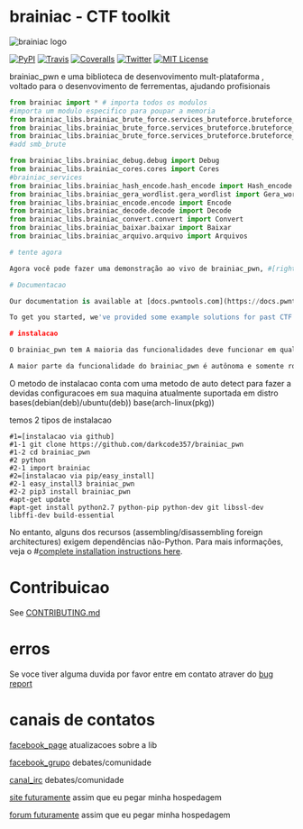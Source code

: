 # brainiac - CTF toolkit
![brainiac logo](https://raw.githubusercontent.com/darkcode357/brainiac_pwn/master/brainiac/brainiac-2.jpg?raw=true)

[![PyPI](https://img.shields.io/badge/pypi-v3.12.0-green.svg?style=flat)](https://pypi.python.org/pypi/pwntools/)
[![Travis](https://travis-ci.org/darkcode357/brainiac_pwn.svg)](https://travis-ci.org/darkcode357/brainiac_pwn)
[![Coveralls](https://img.shields.io/sonar/4.2/http/sonar.petalslink.com/org.ow2.petals%3Apetals-se-ase/tech_debt.svg)](https://coveralls.io/github/Gallopsled/pwntools?branch=dev)
[![Twitter](https://img.shields.io/badge/twitter-pwntools-4099FF.svg?style=flat)](https://twitter.com/pwntools)
[![MIT License](https://img.shields.io/badge/license-MIT-blue.svg?style=flat)](http://choosealicense.com/licenses/mit/)

brainiac_pwn  e uma biblioteca de desenvovimento mult-plataforma , voltado para o desenvovimento de ferrementas, ajudando profisionais 
```python
from brainiac import * # importa todos os modulos
#importa um modulo especifico para poupar a memoria 
from brainiac_libs.brainiac_brute_force.services_bruteforce.bruteforce_smtp.brf_smtp import Smtp_brute
from brainiac_libs.brainiac_brute_force.services_bruteforce.bruteforce_ftp.brf_ftp import ftp_brute
from brainiac_libs.brainiac_brute_force.services_bruteforce.bruteforce_ssh.brf_ssh import Ssh_brute
#add smb_brute

from brainiac_libs.brainiac_debug.debug import Debug
from brainiac_libs.brainiac_cores.cores import Cores
#brainiac_services
from brainiac_libs.brainiac_hash_encode.hash_encode import Hash_encode
from brainiac_libs.brainiac_gera_wordlist.gera_wordlist import Gera_wordlist
from brainiac_libs.brainiac_encode.encode import Encode
from brainiac_libs.brainiac_decode.decode import Decode
from brainiac_libs.brainiac_convert.convert import Convert
from brainiac_libs.brainiac_baixar.baixar import Baixar
from brainiac_libs.brainiac_arquivo.arquivo import Arquivos

# tente agora

Agora você pode fazer uma demonstração ao vivo de brainiac_pwn, #[right in your browser](https://demo.pwntools.com).

# Documentacao

Our documentation is available at [docs.pwntools.com](https://docs.pwntools.com/)

To get you started, we've provided some example solutions for past CTF challenges in our [write-ups repository](https://github.com/Gallopsled/pwntools-write-ups).

# instalacao

O brainiac_pwn tem A maioria das funcionalidades deve funcionar em qualquer distribuição semelhante a Posix (Debian, Arch, FreeBSD, OSX, etc.). É necessário o Python 3.6.

A maior parte da funcionalidade do brainiac_pwn é autônoma e somente rodara com o python 3.6
```
O metodo de instalacao conta com uma metodo de auto detect para fazer a devidas configuracoes em sua maquina
atualmente suportada em distro bases(debian(deb)/ubuntu(deb)) base(arch-linux(pkg))

temos 2 tipos de instalacao
```
#1=[instalacao via github]
#1-1 git clone https://github.com/darkcode357/brainiac_pwn
#1-2 cd brainiac_pwn
#2 python 
#2-1 import brainiac  
#2=[instalacao via pip/easy_install]
#2-1 easy_install3 brainiac_pwn
#2-2 pip3 install brainiac_pwn
#apt-get update
#apt-get install python2.7 python-pip python-dev git libssl-dev libffi-dev build-essential

```
No entanto, alguns dos recursos (assembling/disassembling foreign architectures) exigem dependências não-Python. Para mais informações, veja o #[complete installation instructions here](https://docs.pwntools.com/en/stable/install.html).


# Contribuicao
See [CONTRIBUTING.md](CONTRIBUTING.md)

# erros
Se voce tiver alguma duvida por favor entre em contato atraver do  [bug report](https://github.com/darkcode357/brainiac_pwn/issues)

# canais de contatos
[facebook_page](https://www.facebook.com/brainiacpwntoolkit/) atualizacoes sobre a lib

[facebook_grupo](https://www.facebook.com/groups/1775847809390476/) debates/comunidade

[canal_irc](https://kiwiirc.com/client/irc.freenode.net/pwntools) debates/comunidade

[site futuramente](=) assim que eu pegar minha hospedagem

[forum futuramente](=) assim que eu pegar minha hospedagem
